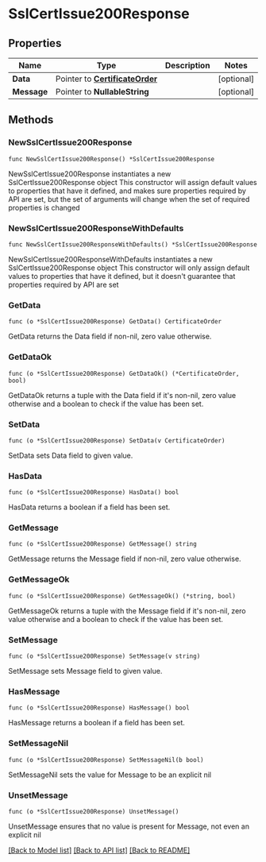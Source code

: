 # SslCertIssue200Response

## Properties

Name | Type | Description | Notes
------------ | ------------- | ------------- | -------------
**Data** | Pointer to [**CertificateOrder**](CertificateOrder.md) |  | [optional] 
**Message** | Pointer to **NullableString** |  | [optional] 

## Methods

### NewSslCertIssue200Response

`func NewSslCertIssue200Response() *SslCertIssue200Response`

NewSslCertIssue200Response instantiates a new SslCertIssue200Response object
This constructor will assign default values to properties that have it defined,
and makes sure properties required by API are set, but the set of arguments
will change when the set of required properties is changed

### NewSslCertIssue200ResponseWithDefaults

`func NewSslCertIssue200ResponseWithDefaults() *SslCertIssue200Response`

NewSslCertIssue200ResponseWithDefaults instantiates a new SslCertIssue200Response object
This constructor will only assign default values to properties that have it defined,
but it doesn't guarantee that properties required by API are set

### GetData

`func (o *SslCertIssue200Response) GetData() CertificateOrder`

GetData returns the Data field if non-nil, zero value otherwise.

### GetDataOk

`func (o *SslCertIssue200Response) GetDataOk() (*CertificateOrder, bool)`

GetDataOk returns a tuple with the Data field if it's non-nil, zero value otherwise
and a boolean to check if the value has been set.

### SetData

`func (o *SslCertIssue200Response) SetData(v CertificateOrder)`

SetData sets Data field to given value.

### HasData

`func (o *SslCertIssue200Response) HasData() bool`

HasData returns a boolean if a field has been set.

### GetMessage

`func (o *SslCertIssue200Response) GetMessage() string`

GetMessage returns the Message field if non-nil, zero value otherwise.

### GetMessageOk

`func (o *SslCertIssue200Response) GetMessageOk() (*string, bool)`

GetMessageOk returns a tuple with the Message field if it's non-nil, zero value otherwise
and a boolean to check if the value has been set.

### SetMessage

`func (o *SslCertIssue200Response) SetMessage(v string)`

SetMessage sets Message field to given value.

### HasMessage

`func (o *SslCertIssue200Response) HasMessage() bool`

HasMessage returns a boolean if a field has been set.

### SetMessageNil

`func (o *SslCertIssue200Response) SetMessageNil(b bool)`

 SetMessageNil sets the value for Message to be an explicit nil

### UnsetMessage
`func (o *SslCertIssue200Response) UnsetMessage()`

UnsetMessage ensures that no value is present for Message, not even an explicit nil

[[Back to Model list]](../README.md#documentation-for-models) [[Back to API list]](../README.md#documentation-for-api-endpoints) [[Back to README]](../README.md)


